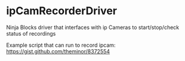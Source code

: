 ipCamRecorderDriver
===================

Ninja Blocks driver that interfaces with ip Cameras to start/stop/check status of recordings

Example script that can run to record ipcam: https://gist.github.com/theminor/8372554

